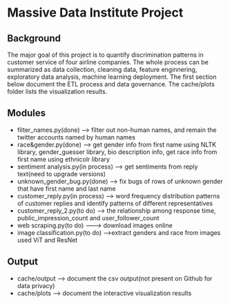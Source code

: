 # Massive Data Institute Project
## Background
The major goal of this project is to quantify discrimination patterns in customer service of four airline companies. The whole process can be summarized as data collection, cleaning data, feature enginnering, exploratory data analysis, machine learning deployment. The first section below document the ETL process and data governance. The cache/plots folder lists the visualization results. 

## Modules

- filter_names.py(done) --> filter out non-human names, and remain the twitter accounts named by human names
- race&gender.py(done) --> get gender info from first name using NLTK library, gender_guesser library, bio description info, get race info from first name using ethnicolr library
- sentiment analysis.py(in process) --> get sentiments from reply text(need to upgrade versions)
- unknown_gender_bug.py(done) --> fix bugs of rows of unknown gender that have first name and last name
- customer_reply.py(in process) --> word frequency distribution patterns of customer replies and identify patterns of different representatives
- customer_reply_2.py(to do) --> the relationship among response time, public_impression_count and user_follower_count
- web scraping.py(to do) ---> download images online
- image classification.py(to do) -->extract genders and race from images used ViT and ResNet

## Output
- cache/output --> document the csv output(not present on Github for data privacy)
- cache/plots --> document the interactive visualization results